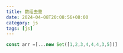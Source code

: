 ```yaml
---
title: 数组去重
date: 2024-04-08T20:08:56+08:00
category: js
tags: [js]
---
```


```ts
const arr =[...new Set([1,2,3,4,4,4,3,5])]
```
